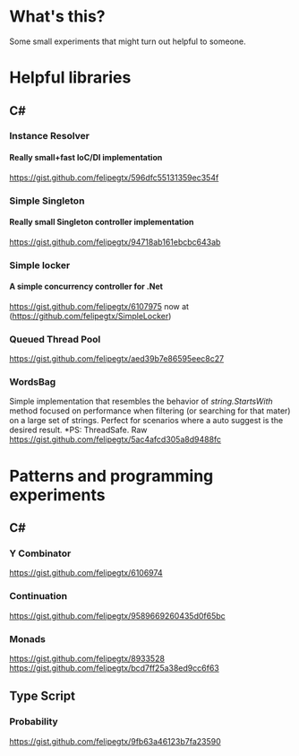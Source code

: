 # What's this?
Some small experiments that might turn out helpful to someone.

# Helpful libraries
## C#
### Instance Resolver
#### Really small+fast IoC/DI implementation
https://gist.github.com/felipegtx/596dfc55131359ec354f

### Simple Singleton
#### Really small Singleton controller implementation
https://gist.github.com/felipegtx/94718ab161ebcbc643ab

### Simple locker
#### A simple concurrency controller for .Net
https://gist.github.com/felipegtx/6107975 now at (https://github.com/felipegtx/SimpleLocker)

### Queued Thread Pool
https://gist.github.com/felipegtx/aed39b7e86595eec8c27

### WordsBag
Simple implementation that resembles the behavior of *string.StartsWith* method focused on performance when filtering (or searching for that mater) on a large set of strings. Perfect for scenarios where a auto suggest is the desired result.   *PS: ThreadSafe.
Raw
https://gist.github.com/felipegtx/5ac4afcd305a8d9488fc

# Patterns and programming experiments
## C#
### Y Combinator
https://gist.github.com/felipegtx/6106974

### Continuation
https://gist.github.com/felipegtx/9589669260435d0f65bc

### Monads
https://gist.github.com/felipegtx/8933528
https://gist.github.com/felipegtx/bcd7ff25a38ed9cc6f63

## Type Script
### Probability
https://gist.github.com/felipegtx/9fb63a46123b7fa23590
